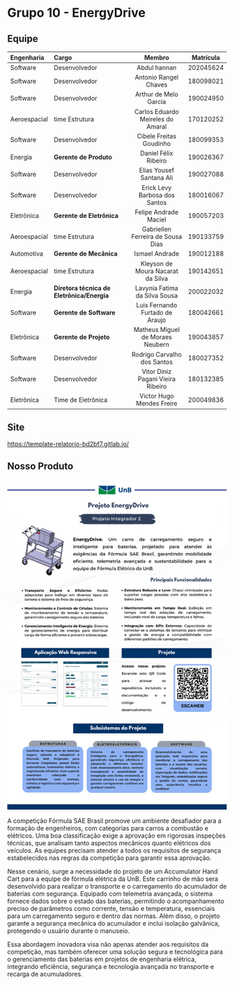 # Grupo 10 - EnergyDrive

## Equipe

| Engenharia | Cargo | Membro | Matrícula |
| :- | :- | :-: | :--: |
| Software | Desenvolvedor | Abdul hannan  | 202045624 |
| Software | Desenvolvedor | Antonio Rangel Chaves  | 180098021 |
| Software | Desenvolvedor | Arthur de Melo Garcia | 190024950 |
| Aeroespacial | time Estrutura | Carlos Eduardo Meireles do Amaral | 170120252 |
| Software | Desenvolvedor | Cibele Freitas Goudinho  | 180099353 |
| Energia | **Gerente de Produto** | Daniel Félix Ribeiro | 190026367 |
| Software | Desenvolvedor | Elias Yousef Santana Ali | 190027088 |
| Software | Desenvolvedor | Erick Levy Barbosa dos Santos | 180016067  |
| Eletrônica | **Gerente de Eletrônica**  | Felipe Andrade Maciel | 190057203 |
| Aeroespacial | time Estrutura | Gabriellen Ferreira de Sousa Dias | 190133759 |
| Automotiva | **Gerente de Mecânica** | Ismael Andrade | 190012188 |
| Aeroespacial | time Estrutura | Kleyson de Moura Nacarat da Silva | 190142651 |
| Energia | **Diretora técnica de Eletrônica/Energia** | Lavynia Fatima da Silva Sousa | 200022032 |
| Software | **Gerente de Software** | Luis Fernando Furtado de Araujo | 180042661 |
| Eletrônica | **Gerente de Projeto** | Matheus Miguel de Moraes Neubern | 190043857 |
| Software | Desenvolvedor | Rodrigo Carvalho dos Santos | 180027352 |
| Software | Desenvolvedor | Vitor Diniz Pagani Vieira Ribeiro | 180132385 |
| Eletrônica | Time de Eletrônica  | Victor Hugo Mendes Freire  | 200049836 |



## Site

https://template-relatorio-bd2bf7.gitlab.io/



## Nosso Produto

![alt text](Docs/docs/assets/identidade/banner-pi2.png)

A competição Fórmula SAE Brasil promove um ambiente desafiador para a formação de engenheiros, com categorias para carros a combustão e elétricos. Uma boa classificação exige a aprovação em rigorosas inspeções técnicas, que analisam tanto aspectos mecânicos quanto elétricos dos veículos. As equipes precisam atender a todos os requisitos de segurança estabelecidos nas regras da competição para garantir essa aprovação.

Nesse cenário, surge a necessidade do projeto de um Accumulator Hand Cart para a equipe de fórmula elétrica da UnB. Este carrinho de mão sera desenvolvido para realizar o transporte e o carregamento do acumulador de baterias com segurança. Equipado com telemetria avançada, o sistema fornece dados sobre o estado das baterias, permitindo o acompanhamento preciso de parâmetros como corrente, tensão e temperatura, essenciais para um carregamento seguro e dentro das normas. Além disso, o projeto garante a segurança mecânica do acumulador e inclui isolação galvânica, protegendo o usuário durante o manuseio.

Essa abordagem inovadora visa não apenas atender aos requisitos da competição, mas também oferecer uma solução segura e tecnológica para o gerenciamento das baterias em projetos de engenharia elétrica, integrando eficiência, segurança e tecnologia avançada no transporte e recarga de acumuladores.

